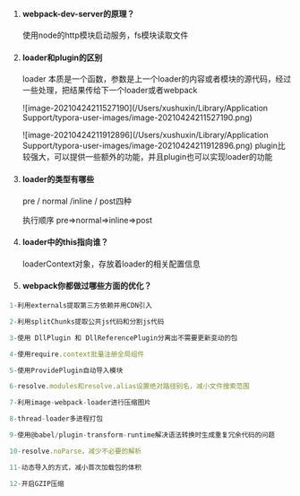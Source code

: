 1. #### webpack-dev-server的原理？

   使用node的http模块启动服务，fs模块读取文件

2. #### loader和plugin的区别

   loader 本质是一个函数，参数是上一个loader的内容或者模块的源代码，经过一些处理，把结果传给下一个loader或者webpack

   ![image-20210424211527190](/Users/xushuxin/Library/Application Support/typora-user-images/image-20210424211527190.png)

   ![image-20210424211912896](/Users/xushuxin/Library/Application Support/typora-user-images/image-20210424211912896.png)
   plugin比较强大，可以提供一些额外的功能，并且plugin也可以实现loader的功能
   
3. #### loader的类型有哪些

   pre / normal /inline / post四种

   执行顺序 pre=>normal=>inline=>post

4. #### loader中的this指向谁？

   loaderContext对象，存放着loader的相关配置信息

5. #### webpack你都做过哪些方面的优化？

```js
1-利用externals提取第三方依赖并用CDN引入

2-利用splitChunks提取公共js代码和分割js代码

3-使用 DllPlugin 和 DllReferencePlugin分离出不需要更新变动的包

4-使用require.context批量注册全局组件

5-使用ProvidePlugin自动导入模块

6-resolve.modules和resolve.alias设置绝对路径别名，减小文件搜索范围

7-利用image-webpack-loader进行压缩图片

8-thread-loader多进程打包

9-使用@babel/plugin-transform-runtime解决语法转换时生成重复冗余代码的问题

10-resolve.noParse，减少不必要的解析

11-动态导入的方式，减小首次加载包的体积

12-开启GZIP压缩

```